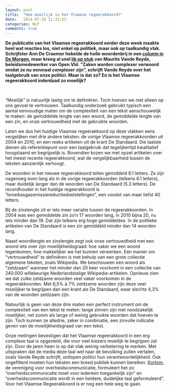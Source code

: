 ```yaml
---
layout: post
title:  "Hoe moeilijk is het Vlaamse regeerakkoord?"
date:   2014-07-28 11:31:52
categories: NLP
comments: true
---
```

<p><strong>De publicatie van het Vlaamse regeerakkoord eerder deze week maakte heel 
wat reacties los, niet enkel op politiek, maar ook op taalkundig vlak. Schrijfster Ann De Craemer hekelde de holle woordenbrij 
in een <a href="http://www.demorgen.be/dm/nl/30969/Regeringsvorming/article/detail/1957085/2014/07/24/De-lulkoektaal-van-het-Vlaamse-wezelwoordakkoord.dhtml">column in De Morgen</a>, 
maar kreeg al snel <a href="http://www.demorgen.be/dm/nl/2461/Opinie/article/detail/1958641/2014/07/24/Schrijven-wij-lulkoek-Dat-is-gewoon-de-wereld-van-het-beleid-maken.dhtml">lik op stuk</a> van Maurits Vande Reyde, 
beleidsmedewerker van Open Vld. “Zaken worden complexer verwoord omdat ze nu eenmaal 
complexer zijn”, schrijft Vande Reyde over het taalgebruik van onze politici. 
Maar is dat zo? En is het Vlaamse regeerakkoord inderdaad zo moeilijk?</strong><p>
<br />
<p>“Moeilijk” is natuurlijk lastig om te definiëren. Toch hoeven we niet alleen
op ons gevoel te vertrouwen. Taalkundig onderzoek gebruikt typisch 
een aantal eenvoudige maten om de complexiteit van een tekst 
aanschouwelijk te maken: de gemiddelde lengte van een woord, de gemiddelde lengte 
van een zin, en onze vertrouwdheid met de gebruikte woorden.</p>

<p>Laten we dus het huidige Vlaamse regeerakkoord op deze vlakken eens vergelijken
met drie andere teksten: 
de vorige Vlaamse regeerakkoorden uit 2004 en 2010, en een reeks artikelen 
uit de krant De Standaard. Die laatste dienen als referentiepunt voor een taalgebruik dat 
tegelijkertijd kwalitatief hoogstaand en begrijpelijk is. Bovendien kozen we met
opzet artikelen over het meest recente regeerakkoord, wat de vergelijkbaarheid 
tussen de teksten aanzienlijk verhoogt.</p>

<p>De woorden in het nieuwe regeerakkoord tellen gemiddeld 6.1 letters. 
Ze zijn nagenoeg even lang als in de vorige regeerakkoorden (telkens 6.1 letters), maar 
duidelijk langer dan de woorden van De Standaard (5.3 letters).  De recordhouder in het 
huidige regeerakkoord is “broeikasgasemissiereductiedoelstellingen”, een 
vondst van maar liefst 40 letters.</p>

<div id="chart1"></div>

<p>Bij de zinslengte zit er iets meer variatie tussen de regeerakkoorden. 
In 2004 was een gemiddelde zin zo’n 17 woorden lang, in 2010 bijna 20, 
nu iets minder dan 19. Dat zijn telkens erg hoge gemiddeldes. 
In de politieke artikelen van De Standaard is een zin 
gemiddeld minder dan 14 woorden lang.</p>

<div id="chart2"></div>

<p>Naast woordlengte en zinslengte zegt ook onze vertrouwdheid met een woord iets
over zijn moeilijkheidsgraad: hoe vaker we een woord tegenkomen, hoe makkelijker
we het kunnen verwerken. Eén manier om “vertrouwdheid" te definiëren is met behulp
van een grote collectie algemene teksten, zoals Wikipedia. We beschouwen een woord
als “zeldzaam” wanneer het minder dan 20 keer voorkomt in een collectie van 240.000
willekeurige Nederlandstalige Wikipedia-artikelen. Opnieuw zien we dat zulke zeldzame
woorden veel vaker voorkomen in de regeerakkoorden. Met 6,5% à 7% zeldzame woorden
zijn deze veel moeilijker te begrijpen dan een krant als De Standaard, waar slechts 4,3% 
van de woorden zeldzaam zijn.</p>

<div id="chart3"></div>

<p>Natuurlijk is geen van deze drie maten een perfect instrument om de complexiteit 
van een tekst te meten: lange zinnen zijn niet noodzakelijk moeilijker, 
net zomin als lange of weinig gebruikte woorden dat hoeven te zijn. 
Toch kunnen ze alledrie, zeker in combinatie, een zinvolle indicatie geven van de moeilijkheidsgraad
van een tekst. </p>
<p>Onze metingen bevestigen dat het Vlaamse regeerakkoord in een erg complexe taal is opgesteld, die voor veel kiezers moeilijk te begrijpen zal zijn. Door de jaren heen is op dat vlak weinig verbetering
te merken. Met uitspraken dat de media deze taal wel naar 
de bevolking zullen vertalen, zoals Vande Reyde schrijft, ontlopen politici hun verantwoordelijkheid. 
Ook ongefilterd moeten hun teksten een breed publiek kunnen bereiken. 
<a href="www.kortom.be">Kortom</a>, de vereniging voor overheidscommunicatie,
formuleert het zo: “overheidscommunicatie moet voor iedereen toegankelijk zijn” en 
“overheidscommunicatie wordt in een heldere, duidelijke taal geformuleerd”. Voor het Vlaamse 
Regeerakkoord is er nog een hele weg te gaan.</p>
<br />

<script type="text/javascript" src="https://www.google.com/jsapi"></script>
<script type="text/javascript">
      google.load('visualization', '1', {packages: ['corechart']});
</script>

<script type="text/javascript">
      function drawVisualization() {
        // Create and populate the data table.
        var data = google.visualization.arrayToDataTable([
          ['tekst','woordlengte',{ role: 'style' }],
          ['2004',  6.1, 'orange'],
          ['2010',  6.1, 'orange'],
          ['2014',  6.1, 'orange'],
          ['De Standaard',  5.3, 'blue'],
        ]);
        
        // Create and draw the visualization.
        new google.visualization.ColumnChart(document.getElementById('chart1')).
            draw(data,
                 {title:"Gemiddelde woordlengte",
                  width:600, height:400,
                  vAxis: {minValue: 0},
                  legend: { position: "none" }}
            );
      }
      
      google.setOnLoadCallback(drawVisualization);
</script>

<script type="text/javascript">
      function drawVisualization() {
        // Create and populate the data table.
        var data = google.visualization.arrayToDataTable([
          ['tekst','percentage zeldzame woorden',{ role: 'style' }],
          ['2004',  6.4, 'orange'],
          ['2010',  6.6, 'orange'],
          ['2014',  7.1, 'orange'],
          ['De Standaard',  4.3, 'blue'],
        ]);
        
        // Create and draw the visualization.
        new google.visualization.ColumnChart(document.getElementById('chart3')).
            draw(data,
                 {title:"Percentage zeldzame woorden",
                  width:600, height:400,
                  vAxis: {minValue: 0},
                  legend: { position: "none" }}
            );
      }
      google.setOnLoadCallback(drawVisualization);
</script>

<script type="text/javascript">
      function drawVisualization() {
        // Create and populate the data table.
        var data = google.visualization.arrayToDataTable([
          ['tekst','zinslengte',{ role: 'style' }],
          ['2004',  17.2, 'orange'],
          ['2010',  19.8, 'orange'],
          ['2014',  18.8, 'orange'],
          ['De Standaard',  13.9, 'blue'],
        ]);
        
        // Create and draw the visualization.
        new google.visualization.ColumnChart(document.getElementById('chart2')).
            draw(data,
                 {title:"Gemiddelde zinslengte",
                  width:600, height:400,
                  vAxis: {minValue: 0},
                  legend: { position: "none" }}
            );
      }
      
      google.setOnLoadCallback(drawVisualization);
</script>
